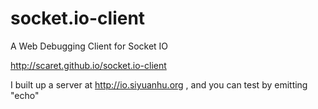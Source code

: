# socket.io-client
A Web Debugging Client for Socket IO

http://scaret.github.io/socket.io-client

I built up a server at http://io.siyuanhu.org , and you can test by emitting "echo"
